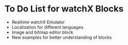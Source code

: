 # **To Do List for watchX Blocks**

* Realtime watchX Emulator
* Localization for different languages
* Image and bitmap editor block
* New examples for better understanding of blocks